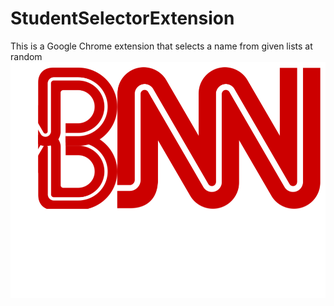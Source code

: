 # StudentSelectorExtension
This is a Google Chrome extension that selects a name from given lists at random
![alt text](https://github.com/Benji-Wan-Kenobi/StudentSelectorExtension/blob/master/BNN%20News%20Logo.png)

